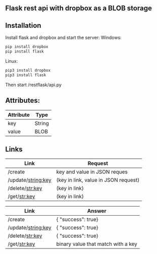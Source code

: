 ## Flask rest api with dropbox as a BLOB storage

## Installation

Install flask and dropbox and start the server:
Windows:
```sh
pip install dropbox
pip install flask
```
Linux:
```sh
pip3 install dropbox
pip3 install flask
```

Then start /restflask/api.py

## Attributes: 
Attribute  | Type
------------- | -------------
key |String
value  |BLOB

## Links

Link  | Request
------------- | -------------
/create  |key and value in JSON reques
/update/<string:key>  |(key in link, value in JSON request)
/delete/<str:key> |(key in link)
/get/<str:key>  | (key in link)

Link  | Answer
------------- | -------------
/create  |{ "success": true}
/update/<string:key>  |{ "success": true}
/delete/<str:key> |{ "success": true}
/get/<str:key>  | binary value that match with a key